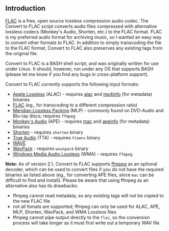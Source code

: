 ## Introduction

[FLAC](http://flac.sourceforge.net/) is a free, open source lossless compression audio codec. The Convert to FLAC script converts audio files compressed with alternative lossless codecs (Monkey's Audio, Shorten, etc.) to the FLAC format. FLAC is my preferred audio format for archiving music, so I wanted an easy way to convert other formats to FLAC. In addition to simply transcoding the file to the FLAC format, Convert to FLAC also preserves any existing tags from the original file.

Convert to FLAC is a BASH shell script, and was originally written for use under Linux. It should, however, run under any OS that supports BASH (please let me know if you find any bugs in cross-platform support).

Convert to FLAC currently supports the following input formats:

*   [Apple Lossless](http://en.wikipedia.org/wiki/Apple_Lossless) (ALAC) - requires [alac](http://craz.net/programs/itunes/alac.html) and [mp4info](http://mpeg4ip.sourceforge.net/) (for metadata) binaries
*   [FLAC](http://flac.sourceforge.net/) (eg., for transcoding to a different compression ratio)
*   [Meridian Lossless Packing](https://en.wikipedia.org/wiki/Meridian_Lossless_Packing) (MLP) - commonly found on DVD-Audio and Blu-ray discs; requires `ffmpeg`
*   [Monkey's Audio](http://www.monkeysaudio.com/) (APE) - requires [mac](http://www.supermmx.org/linux/mac/) and [apeinfo](http://legroom.net/software/apeinfo) (for metadata) binaries
*   [Shorten](http://shnutils.freeshell.org/shorten/) - requires `shorten` binary
*   [True Audio](http://www.true-audio.com/) (TTA) - requires `ttaenc` binary
*   [WAVE](http://en.wikipedia.org/wiki/WAV)
*   [WavPack](http://www.wavpack.com/) - requires `wvunpack` binary
*   [Windows Media Audio Lossless](https://en.wikipedia.org/wiki/Windows_Media_Audio#Windows_Media_Audio_Lossless) (WMA) - requires `ffmpeg`

**Note:** As of version 2.1, Convert to FLAC supports [ffmpeg](http://www.ffmpeg.org/) as an optional decoder, which can be used to convert files if you do not have the required binaries as listed above (eg., for converting APE files, since `mac` can be difficult to find and install). Please be aware that using ffmpeg as an alternative also has its drawbacks:

*   ffmpeg cannot read metadata, so any existing tags will not be copied to the new FLAC file
*   not all fomats are supported; ffmpeg can only be used for ALAC, APE, MLP, Shorten, WavPack, and WMA Lossless files
*   ffmpeg cannot pipe output directly to the `flac`, so the conversion process will take longer as it must first write out a temporary WAV file
